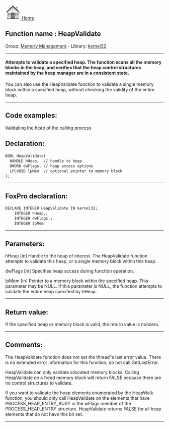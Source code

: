[<img src="../../images/home.png"> Home ](https://github.com/VFPX/Win32API)  

## Function name : HeapValidate
Group: [Memory Management](../../functions_group.md#Memory_Management)  -  Library: [kernel32](../../Libraries.md#kernel32)  
***  


#### Attempts to validate a specified heap. The function scans all the memory blocks in the heap, and verifies that the heap control structures maintained by the heap manager are in a consistent state.

You can also use the HeapValidate function to validate a single memory block within a specified heap, without checking the validity of the entire heap.
***  


## Code examples:
[Validating the heap of the calling process](../../samples/sample_200.md)  

## Declaration:
```foxpro  
BOOL HeapValidate(
  HANDLE hHeap,  // handle to heap
  DWORD dwFlags, // heap access options
  LPCVOID lpMem  // optional pointer to memory block
);  
```  
***  


## FoxPro declaration:
```foxpro  
DECLARE INTEGER HeapValidate IN kernel32;
	INTEGER hHeap,;
	INTEGER dwFlags,;
	INTEGER lpMem  
```  
***  


## Parameters:
hHeap 
[in] Handle to the heap of interest. The HeapValidate function attempts to validate this heap, or a single memory block within this heap. 

dwFlags 
[in] Specifies heap access during function operation. 

lpMem 
[in] Pointer to a memory block within the specified heap. This parameter may be NULL. 
If this parameter is NULL, the function attempts to validate the entire heap specified by hHeap.  
***  


## Return value:
If the specified heap or memory block is valid, the return value is nonzero.  
***  


## Comments:
The HeapValidate function does not set the thread"s last error value. There is no extended error information for this function; do not call GetLastError.  
  
HeapValidate can only validate allocated memory blocks. Calling HeapValidate on a freed memory block will return FALSE because there are no control structures to validate.   
  
If you want to validate the heap elements enumerated by the HeapWalk function, you should only call HeapValidate on the elements that have PROCESS_HEAP_ENTRY_BUSY in the wFlags member of the PROCESS_HEAP_ENTRY structure. HeapValidate returns FALSE for all heap elements that do not have this bit set.   
  
***  

